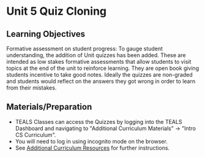 # Unit 5 Quiz Cloning

## Learning Objectives

Formative assessment on student progress: To gauge student understanding, the addition of Unit quizzes has been added.  These are intended as low stakes formative assessments that allow students to visit topics at the end of the unit to reinforce learning.  They are open book giving students incentive to take good notes.  Ideally the quizzes are non-graded and students would reflect on the answers they got wrong in order to learn from their mistakes.

## Materials/Preparation

- TEALS Classes can access the Quizzes by logging into the TEALS Dashboard and navigating to "Additional Curriculum Materials" -> "Intro CS Curriculum".
- You will need to log in using incognito mode on the browser.
- See [Additional Curriculum Resources](../additional_curriculum_resources.md) for further instructions.
